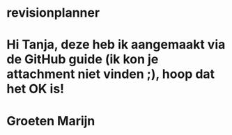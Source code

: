 # revisionplanner
# Hi Tanja, deze heb ik aangemaakt via de GitHub guide (ik kon je attachment niet vinden ;), hoop dat het OK is!
# Groeten Marijn
